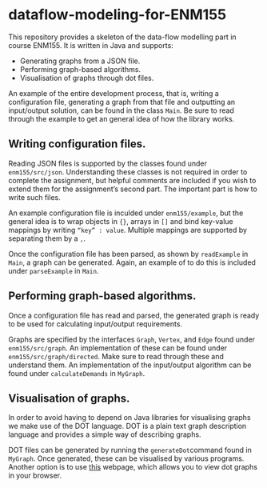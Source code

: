 # dataflow-modeling-for-ENM155

This repository provides a skeleton of the data-flow modelling part in course ENM155. It is written in Java and supports:

  * Generating graphs from a JSON file.
  * Performing graph-based algorithms.
  * Visualisation of graphs through dot files.

An example of the entire development process, that is, writing a configuration file, generating a graph from that file and outputting an input/output solution, can be found in the class `Main`. Be sure to read through the example to get an general idea of how the library works.

## Writing configuration files.

Reading JSON files is supported by the classes found under `enm155/src/json`. Understanding these classes is not required in order to complete the assignment, but helpful comments are included if you wish to extend them for the assignment’s second part. The important part is how to write such files.

An example configuration file is inculded under `enm155/example`, but the general idea is to wrap objects in `{}`, arrays in `[]` and bind key-value mappings by writing `“key” : value`. Multiple mappings are supported by separating them by a `,`.

Once the configuration file has been parsed, as shown by `readExample` in `Main`, a graph can be generated. Again, an example of to do this is included under `parseExample` in `Main`.

## Performing graph-based algorithms.

Once a configuration file has read and parsed, the generated graph is ready to be used for calculating input/output requirements.

Graphs are specified by the interfaces `Graph`, `Vertex`, and `Edge` found under `enm155/src/graph`. An implementation of these can be found under `enm155/src/graph/directed`. Make sure to read through these and understand them. An implementation of the input/output algorithm can be found under `calculateDemands` in `MyGraph`.

## Visualisation of graphs.

In order to avoid having to depend on Java libraries for visualising graphs we make use of the DOT language. DOT is a plain text graph description language and provides a simple way of describing graphs.

DOT files can be generated by running the `generateDot`command found in `MyGraph`. Once generated, these can be visualised by various programs. Another option is to use [this](http://webgraphviz.com/) webpage, which allows you to view dot graphs in your browser.
